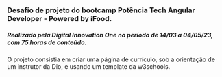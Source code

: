 ### Desafio de projeto do bootcamp  Potência Tech Angular Developer - Powered by iFood.
##### Realizado pela Digital Innovation One no período de 14/03 a 04/05/23, com 75 horas de conteúdo.

O projeto consistia em criar uma página de currículo, sob a orientação de um instrutor da Dio, e usando um template da w3schools. 

